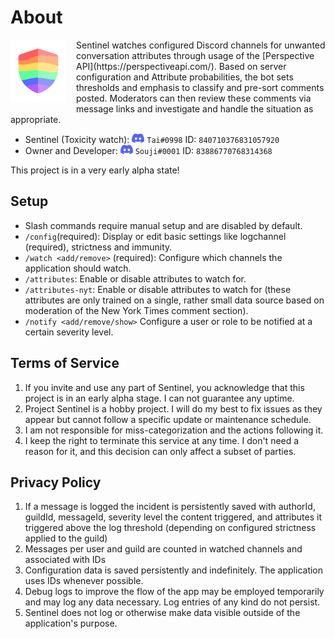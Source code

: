 # About

<img src="./images/sentinel_100.png" style="float: left; margin-right: 1rem; margin-bottom: 1rem;" alt="Sentinel avatar (Rainbow shield)"/>
Sentinel watches configured Discord channels for unwanted conversation attributes through usage of the [Perspective API](https://perspectiveapi.com/). Based on server configuration and Attribute probabilities, the bot sets thresholds and emphasis to classify and pre-sort comments posted. Moderators can then review these comments via message links and investigate and handle the situation as appropriate.

- Sentinel (Toxicity watch): ![discord clyde icon](./images/clyde_20.png) `Tai#0998` ID: `840710376831057920`
- Owner and Developer: ![discord clyde icon](./images/clyde_20.png) `Souji#0001` ID: `83886770768314368`

This project is in a very early alpha state!

## Setup

- Slash commands require manual setup and are disabled by default.
- `/config`(required): Display or edit basic settings like logchannel (required), strictness and immunity.
- `/watch <add/remove>` (required): Configure which channels the application should watch.
- `/attributes`: Enable or disable attributes to watch for.
- `/attributes-nyt`: Enable or disable attributes to watch for (these attributes are only trained on a single, rather small data source based on moderation of the New York Times comment section).
- `/notify <add/remove/show>` Configure a user or role to be notified at a certain severity level.

## Terms of Service

1. If you invite and use any part of Sentinel, you acknowledge that this project is in an early alpha stage. I can not guarantee any uptime.
2. Project Sentinel is a hobby project. I will do my best to fix issues as they appear but cannot follow a specific update or maintenance schedule.
3. I am not responsible for miss-categorization and the actions following it.
4. I keep the right to terminate this service at any time. I don't need a reason for it, and this decision can only affect a subset of parties.

## Privacy Policy

1. If a message is logged the incident is persistently saved with authorId, guildId, messageId, severity level the content triggered, and attributes it triggered above the log threshold (depending on configured strictness applied to the guild)
2. Messages per user and guild are counted in watched channels and associated with IDs
3. Configuration data is saved persistently and indefinitely. The application uses IDs whenever possible.
4. Debug logs to improve the flow of the app may be employed temporarily and may log any data necessary. Log entries of any kind do not persist.
5. Sentinel does not log or otherwise make data visible outside of the application's purpose.
